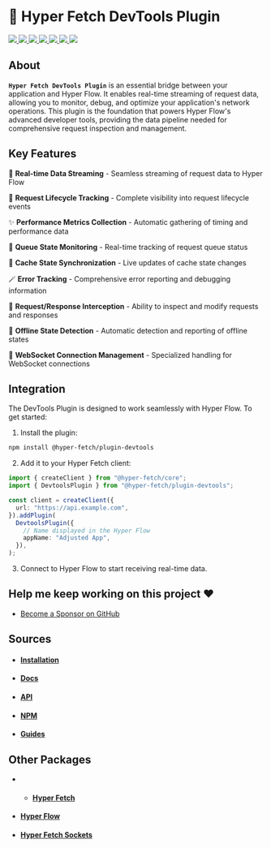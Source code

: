 # 🔧 Hyper Fetch DevTools Plugin

<p>
  <a href="https://bettertyped.com/">
    <img src="https://custom-icon-badges.demolab.com/static/v1?label=&message=BetterTyped&color=333&logo=BT" />
  </a>
  <a href="https://github.com/BetterTyped/hyper-fetch">
    <img src="https://custom-icon-badges.demolab.com/github/stars/BetterTyped/hyper-fetch?logo=star&color=118ab2" />
  </a>
  <a href="https://github.com/BetterTyped/hyper-fetch/blob/main/License.md">
    <img src="https://custom-icon-badges.demolab.com/github/license/BetterTyped/hyper-fetch?logo=law&color=yellow" />
  </a>
  <a href="https://www.npmjs.com/package/@hyper-fetch/plugin-devtools">
    <img src="https://custom-icon-badges.demolab.com/npm/v/@hyper-fetch/plugin-devtools.svg?logo=npm&color=e76f51" />
  </a>
  <a href="https://api.codeclimate.com/v1/badges/eade9435e75ecea0c004/test_coverage">
    <img src="https://api.codeclimate.com/v1/badges/eade9435e75ecea0c004/test_coverage" />
  </a>
  <a href="https://github.com/BetterTyped/hyper-fetch">
    <img src="https://custom-icon-badges.demolab.com/badge/typescript-%23007ACC.svg?logo=typescript&logoColor=white" />
  </a>
  <a href="https://www.npmjs.com/package/@hyper-fetch/plugin-devtools">
    <img src="https://custom-icon-badges.demolab.com/bundlephobia/minzip/@hyper-fetch/plugin-devtools?color=64BC4B&logo=package" />
  </a>
</p>

## About

**`Hyper Fetch DevTools Plugin`** is an essential bridge between your application and Hyper Flow. It enables real-time
streaming of request data, allowing you to monitor, debug, and optimize your application's network operations. This
plugin is the foundation that powers Hyper Flow's advanced developer tools, providing the data pipeline needed for
comprehensive request inspection and management.

## Key Features

🔮 **Real-time Data Streaming** - Seamless streaming of request data to Hyper Flow

🎯 **Request Lifecycle Tracking** - Complete visibility into request lifecycle events

✨ **Performance Metrics Collection** - Automatic gathering of timing and performance data

🚀 **Queue State Monitoring** - Real-time tracking of request queue status

💎 **Cache State Synchronization** - Live updates of cache state changes

🪄 **Error Tracking** - Comprehensive error reporting and debugging information

🎊 **Request/Response Interception** - Ability to inspect and modify requests and responses

🔋 **Offline State Detection** - Automatic detection and reporting of offline states

📡 **WebSocket Connection Management** - Specialized handling for WebSocket connections

## Integration

The DevTools Plugin is designed to work seamlessly with Hyper Flow. To get started:

1. Install the plugin:

```bash
npm install @hyper-fetch/plugin-devtools
```

2. Add it to your Hyper Fetch client:

```typescript
import { createClient } from "@hyper-fetch/core";
import { DevtoolsPlugin } from "@hyper-fetch/plugin-devtools";

const client = createClient({
  url: "https://api.example.com",
}).addPlugin(
  DevtoolsPlugin({
    // Name displayed in the Hyper Flow
    appName: "Adjusted App",
  }),
);
```

3. Connect to Hyper Flow to start receiving real-time data.

## Help me keep working on this project ❤️

- [Become a Sponsor on GitHub](https://github.com/sponsors/prc5)

## Sources

- #### [Installation](https://hyperfetch.bettertyped.com/docs/getting-started/installation)
- #### [Docs](https://hyperfetch.bettertyped.com/docs/plugin-devtools/overview)
- #### [API](https://hyperfetch.bettertyped.com/api/)
- #### [NPM](https://www.npmjs.com/package/@hyper-fetch/plugin-devtools)
- #### [Guides](https://hyperfetch.bettertyped.com/guides/plugin-devtools/getting-started)

## Other Packages

- - #### [Hyper Fetch](https://github.com/BetterTyped/hyper-fetch/tree/main/packages/core)
- #### [Hyper Flow](https://github.com/BetterTyped/hyper-fetch/tree/main/packages/flow)
- #### [Hyper Fetch Sockets](https://github.com/BetterTyped/hyper-fetch/tree/main/packages/sockets)
